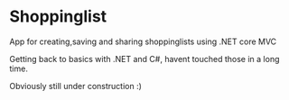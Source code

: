 # Shoppinglist
App for creating,saving and sharing shoppinglists using .NET core MVC

Getting back to basics with .NET and C#, havent touched those in a long time.

Obviously still under construction :)
